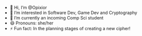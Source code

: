 - 👋 Hi, I’m @Opixior
- 👀 I’m interested in Software Dev, Game Dev and Cryptography
- 🌱 I’m currently an incoming Comp Sci student
- 😄 Pronouns: she/her
- ⚡ Fun fact: In the planning stages of creating a new cipher! 
